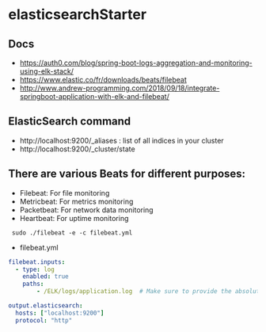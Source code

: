 # elasticsearchStarter

##  Docs
- https://auth0.com/blog/spring-boot-logs-aggregation-and-monitoring-using-elk-stack/
- https://www.elastic.co/fr/downloads/beats/filebeat
- http://www.andrew-programming.com/2018/09/18/integrate-springboot-application-with-elk-and-filebeat/

## ElasticSearch command

- http://localhost:9200/_aliases   : list of all indices in your cluster
- http://localhost:9200/_cluster/state

## There are various Beats for different purposes:

- Filebeat: For file monitoring
- Metricbeat: For metrics monitoring
- Packetbeat: For network data monitoring
- Heartbeat: For uptime monitoring

```
 sudo ./filebeat -e -c filebeat.yml
```

* filebeat.yml
```yml
filebeat.inputs:
  - type: log
    enabled: true
    paths:
        - /ELK/logs/application.log  # Make sure to provide the absolute path of the file

output.elasticsearch:
  hosts: ["localhost:9200"]
  protocol: "http"
  
  ```
